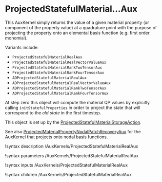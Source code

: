 # ProjectedStatefulMaterial...Aux

This AuxKernel simply returns the value of a given material property (or component of the property value) at a quadrature point with the purpose of projecting the property onto an elemental basis function (e.g. first order monomial).

Variants include:
- `ProjectedStatefulMaterialRealAux`
- `ProjectedStatefulMaterialRealVectorValueAux`
- `ProjectedStatefulMaterialRankTwoTensorAux`
- `ProjectedStatefulMaterialRankFourTensorAux`
- `ADProjectedStatefulMaterialRealAux`
- `ADProjectedStatefulMaterialRealVectorValueAux`
- `ADProjectedStatefulMaterialRankTwoTensorAux`
- `ADProjectedStatefulMaterialRankFourTensorAux`

At step zero this object will compute the material QP values by explicitly calling `initStatefulProperties` in order to project the state that will correspond to the *old state* in the first timestep.

This object is set up by the [ProjectedStatefulMaterialStorageAction](ProjectedStatefulMaterialStorageAction.md).

See also [ProjectedMaterialPropertyNodalPatchRecoveryAux](ProjectedMaterialPropertyNodalPatchRecoveryAux.md) for the AuxKernel that projects onto nodal basis functions.

!syntax description /AuxKernels/ProjectedStatefulMaterialRealAux

!syntax parameters /AuxKernels/ProjectedStatefulMaterialRealAux

!syntax inputs /AuxKernels/ProjectedStatefulMaterialRealAux

!syntax children /AuxKernels/ProjectedStatefulMaterialRealAux
